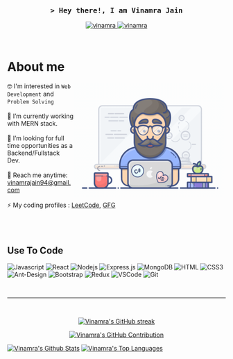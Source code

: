 <!--
<h2 align="center">
  Welcome to Al Siam World!
  <img src="https://media.giphy.com/media/hvRJCLFzcasrR4ia7z/giphy.gif" width="28">
</h2>
-->

<!--
<p align="center">
  <a href="https://github.com/alsiam"><img src="https://readme-typing-svg.herokuapp.com/?lines=Self%20Taught%20Programmer;Front%20End%20Developer;1.5%2B%20years%20of%20coding%20experience;Always%20learning%20new%20things&center=true&width=380&height=45"></a>
</p>

 -->


<!-- Intro  -->
<h3 align="center">
        <samp>&gt; Hey there!, I am
                <b><a target="_blank" >Vinamra Jain</a></b>
        </samp>
</h3>
<p align="center">
 <a href="https://www.linkedin.com/in/vinamrajain19/" target="_blank">
  <img src="https://img.shields.io/badge/LinkedIn-0077B5?style=for-the-badge&logo=linkedin&logoColor=white" alt="vinamra"/>
 </a>
 <!-- <a href="https://dev.to/alsiam" target="_blank">
  <img src="https://img.shields.io/badge/dev.to-0A0A0A?style=for-the-badge&logo=dev.to&logoColor=white" alt="alsiam" />
 </a> -->
 <a href="https://www.instagram.com/vini7131/" target="_blank">
  <img src="https://img.shields.io/badge/Instagram-fe4164?style=for-the-badge&logo=instagram&logoColor=white" alt="vinamra" />
 </a> 
</p>
<br />

<!-- About Section -->
 # About me
 
<p>
 <img align="right" width="350" src="/assets/programmer.gif" alt="Coding gif" />
  
 🤓  I'm interested in ```Web Development``` and ```Problem Solving```<br/><br/>
 🔭 I’m currently working with MERN stack.<br/><br/>
 👯 I’m looking for full time opportunities as a Backend/Fullstack Dev.<br/><br/>
 📧  Reach me anytime: vinamrajain94@gmail.com<br/><br/>
 ⚡  My coding profiles : [LeetCode](https://leetcode.com/vinamrajain19/), [GFG](https://auth.geeksforgeeks.org/user/vinamrajain94/practice/)<br/><br/>

</p>

<br/>

## Use To Code

![Javascript](https://img.shields.io/badge/Javascript-F0DB4F?style=for-the-badge&labelColor=black&logo=javascript&logoColor=F0DB4F)
![React](https://img.shields.io/badge/-React-61DBFB?style=for-the-badge&labelColor=black&logo=react&logoColor=61DBFB)
![Nodejs](https://img.shields.io/badge/Nodejs-3C873A?style=for-the-badge&labelColor=black&logo=node.js&logoColor=3C873A)
![Express.js](https://img.shields.io/badge/Express.js-000000?style=for-the-badge&logo=express&logoColor=white)
![MongoDB](https://img.shields.io/badge/MongoDB-4EA94B?style=for-the-badge&logo=mongodb&logoColor=white)
![HTML](https://img.shields.io/badge/HTML5-E34F26?style=for-the-badge&logo=html5&logoColor=white)
![CSS3](https://img.shields.io/badge/CSS3-1572B6?style=for-the-badge&logo=css3&logoColor=white)
![Ant-Design](https://img.shields.io/badge/AntDesign-0170FE?style=for-the-badge&logo=antdesign&logoColor=white)
![Bootstrap](https://img.shields.io/badge/Bootstrap-563D7C?style=for-the-badge&logo=bootstrap&logoColor=white)
![Redux](https://img.shields.io/badge/Redux-593D88?style=for-the-badge&logo=redux&logoColor=white)
![VSCode](https://img.shields.io/badge/Visual_Studio-0078d7?style=for-the-badge&logo=visual%20studio&logoColor=white)
![Git](https://img.shields.io/badge/Git-F05032?style=for-the-badge&logo=git&logoColor=white)

<br/>

<hr/>
<br/>

<p align="center">
  <a href="https://github.com/vinamrajain19">
    <img src="https://github-readme-streak-stats.herokuapp.com/?user=vinamrajain19&theme=radical&border=7F3FBF&background=0D1117" alt="Vinamra's GitHub streak"/>
  </a>
</p>

<p align="center">
  <a href="https://github.com/vinamrajain19">
    <img src="https://github-profile-summary-cards.vercel.app/api/cards/profile-details?username=vinamrajain19&theme=radical" alt="Vinamra's GitHub Contribution"/>
  </a>
</p>

<a> 
    <a href="https://github.com/vinamrajain19"><img alt="Vinamra's Github Stats" src="https://denvercoder1-github-readme-stats.vercel.app/api?username=vinamrajain19&show_icons=true&count_private=true&theme=react&border_color=7F3FBF&bg_color=0D1117&title_color=F85D7F&icon_color=F8D866" height="192px" width="49.5%"/></a>
  <a href="https://github.com/vinamrajain19"><img alt="Vinamra's Top Languages" src="https://denvercoder1-github-readme-stats.vercel.app/api/top-langs/?username=vinamrajain19&langs_count=8&layout=compact&theme=react&border_color=7F3FBF&bg_color=0D1117&title_color=F85D7F&icon_color=F8D866" height="192px" width="49.5%"/></a>
  <br/>
</a>

